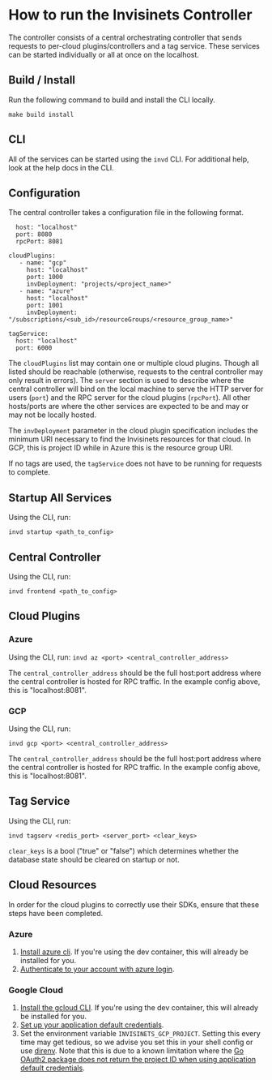 # How to run the Invisinets Controller
The controller consists of a central orchestrating controller that sends requests to per-cloud plugins/controllers and a tag service. These services can be started individually or all at once on the localhost.

## Build / Install
Run the following command to build and install the CLI locally.

`make build install`

## CLI
All of the services can be started using the `invd` CLI. For additional help, look at the help docs in the CLI.

## Configuration
The central controller takes a configuration file in the following format.

```server: 
  host: "localhost"
  port: 8080
  rpcPort: 8081

cloudPlugins:
   - name: "gcp"
     host: "localhost"
     port: 1000
     invDeployment: "projects/<project_name>"
   - name: "azure"
     host: "localhost"
     port: 1001
     invDeployment: "/subscriptions/<sub_id>/resourceGroups/<resource_group_name>"

tagService:
  host: "localhost"
  port: 6000
```

The `cloudPlugins` list may contain one or multiple cloud plugins. Though all listed should be reachable (otherwise, requests to the central controller may only result in errors). The `server` section is used to describe where the central controller will bind on the local machine to serve the HTTP server for users (`port`) and the RPC server for the cloud plugins (`rpcPort`). All other hosts/ports are where the other services are expected to be and may or may not be locally hosted. 

The `invDeployment` parameter in the cloud plugin specification includes the minimum URI necessary to find the Invisinets resources for that cloud. In GCP, this is project ID while in Azure this is the resource group URI.

If no tags are used, the `tagService` does not have to be running for requests to complete.

## Startup All Services
Using the CLI, run:

`invd startup <path_to_config>`

## Central Controller
Using the CLI, run:

`invd frontend <path_to_config>`

## Cloud Plugins

### Azure
Using the CLI, run:
`invd az <port> <central_controller_address>`

The `central_controller_address` should be the full host:port address where the central controller is hosted for RPC traffic. In the example config above, this is "localhost:8081".

### GCP 
Using the CLI, run:

`invd gcp <port> <central_controller_address>`

The `central_controller_address` should be the full host:port address where the central controller is hosted for RPC traffic. In the example config above, this is "localhost:8081".

## Tag Service
Using the CLI, run:

`invd tagserv <redis_port> <server_port> <clear_keys>`

`clear_keys` is a bool ("true" or "false") which determines whether the database state should be cleared on startup or not.

## Cloud Resources
In order for the cloud plugins to correctly use their SDKs, ensure that these steps have been completed.

### Azure

1. [Install azure cli](https://learn.microsoft.com/en-us/cli/azure/install-azure-cli). If you're using the dev container, this will already be installed for you.
2. [Authenticate to your account with azure login](https://learn.microsoft.com/en-us/cli/azure/authenticate-azure-cli).

### Google Cloud

1. [Install the gcloud CLI](https://cloud.google.com/sdk/docs/install). If you're using the dev container, this will already be installed for you.
2. [Set up your application default credentials](https://cloud.google.com/docs/authentication/provide-credentials-adc).
3. Set the environment variable `INVISINETS_GCP_PROJECT`. Setting this every time may get tedious, so we advise you set this in your shell config or use [direnv](https://direnv.net). Note that this is due to a known limitation where the [Go OAuth2 package does not return the project ID when using application default credentials](https://github.com/golang/oauth2/issues). 

